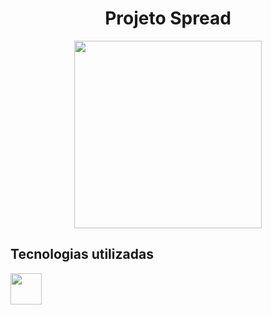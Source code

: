 <div align="center">
  
# Projeto Spread 


<div align="center">
<img src="https://user-images.githubusercontent.com/91029460/151093476-91aedd04-2381-4c48-b4ef-5afb8d367798.png" width="300px" />
</div>

<div align="left">
  
  ## Tecnologias utilizadas
  
  <img src="https://user-images.githubusercontent.com/91029460/151094061-dc2269e8-b801-4287-9567-645cdc1dba97.jpg" width="50px" />
